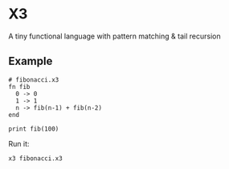 # X3

A tiny functional language with pattern matching & tail recursion

## Example

```
# fibonacci.x3
fn fib
  0 -> 0
  1 -> 1
  n -> fib(n-1) + fib(n-2)
end

print fib(100)
```

Run it:

```
x3 fibonacci.x3
```

